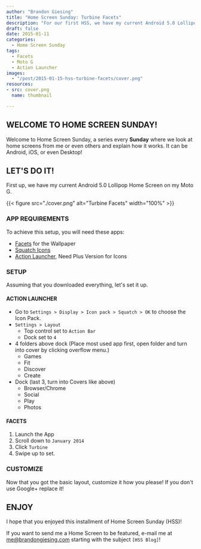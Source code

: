 ```yaml
---
author: "Brandon Giesing"
title: "Home Screen Sunday: Turbine Facets"
description: "For our first HSS, we have my current Android 5.0 Lollipop Home Screen on my Moto G."
draft: false
date: 2015-01-11
categories:
  - Home Screen Sunday
tags:
  - Facets
  - Moto G
  - Action Launcher
images:
  - "/post/2015-01-15-hss-turbine-facets/cover.png"
resources:
- src: cover.png
  name: thumbnail

---
```


## WELCOME TO HOME SCREEN SUNDAY!

Welcome to Home Screen Sunday, a series every **Sunday** where we look at home
screens from me or even others and explain how it works. It can be Android, iOS,
or even Desktop!

## LET'S DO IT!

First up, we have my current Android 5.0 Lollipop Home Screen on my Moto G.

{{< figure src="./cover.png" alt="Turbine Facets" width="100%" >}}

### APP REQUIREMENTS

To achieve this setup, you will need these apps:

- [Facets] for the Wallpaper
- [Squatch Icons]
- [Action Launcher], Need Plus Version for Icons

### SETUP

Assuming that you downloaded everything, let's set it up.

#### ACTION LAUNCHER

* Go to `Settings > Display > Icon pack > Squatch > OK` to choose the Icon Pack.
* `Settings > Layout`
    * Top control set to `Action Bar`
    * Dock set to `4`
* 4 folders above dock (Place most used app first, open folder and turn into
cover by clicking overflow menu.)
    * Games
    * Fit
    * Discover
    * Create
* Dock (last 3, turn into Covers like above)
    * Browser/Chrome
    * Social
    * Play
    * Photos

#### FACETS

1. Launch the App
2. Scroll down to `January 2014`
3. Click `Turbine`
4. Swipe up to set.

### CUSTOMIZE

Now that you got the basic layout, customize it how you please! If you don't use
Google+ replace it!

## ENJOY

I hope that you enjoyed this installment of Home Screen Sunday (HSS)!

If you want to send me a Home Screen to be featured, e-mail me at
<me@brandongiesing.com> starting with the subject `[HSS Blog]`!

[Facets]: https://goo.gl/XHmbrk
[Squatch Icons]: https://goo.gl/Rsxayq
[Action Launcher]: https://goo.gl/6UvYxY
